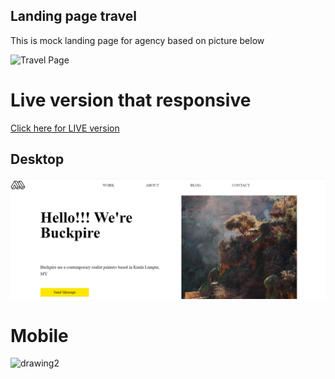 

## Landing page travel 

This is mock landing page for agency based on picture below

![Travel Page](https://graphberry-imgs.imgix.net/mint-minimal-portfolio-psd-template.png?auto=compress,format&q=80&w=800) 

# Live version that responsive

[Click here for LIVE version](https://inspiring-hoover-7e37a1.netlify.app/)
## Desktop
<img src="./assets/Help/assets/full.png" alt="drawing" width="800"/>


# Mobile

<img src="./assets/Help/assets/mobile.png" alt="drawing2" width="800"/>
<br>

<br>
<br>
<br>
<br>
<!-- ![Mobile Version](./img/mobile.png) -->




